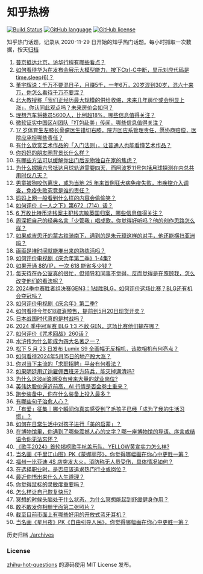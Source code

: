 # 知乎热榜
[![Build Status](https://github.com/ToWeLong/zhihu-hot-questions/workflows/CI/badge.svg)](https://github.com/ToWeLong/zhihu-hot-questions/actions)
[![GitHub language](https://img.shields.io/badge/language-golang-orange.svg)](https://golang.org/)
[![GitHub license](https://img.shields.io/github/license/ToWeLong/zhihu-hot-questions)](https://github.com/ToWeLong/zhihu-hot-questions/blob/main/LICENSE)

知乎热门话题，记录从 2020-11-29 日开始的知乎热门话题。每小时抓取一次数据，按天[归档](./archives)

<!-- BEGIN -->

1. [普京抵达北京，访华行程有哪些看点？](https://www.zhihu.com/question/656166671)
1. [如何看待华为在发布会展示大模型能力，按下Ctrl-C中断，显示对应代码是time.sleep(6)？](https://www.zhihu.com/question/655565411)
1. [董宇辉说：千万不要混日子，月赚5千，一年6万，20岁混到30岁，混六十来万，你怎么看待千万不要混？](https://www.zhihu.com/question/656118507)
1. [北大教授称「我们正经历最大规模的供给收缩，未来几年房价或会明显上涨」，你认同此观点吗？未来房价会如何？](https://www.zhihu.com/question/656198408)
1. [理想汽车将裁员5600人，比例超18%，哪些信息值得关注？](https://www.zhihu.com/question/656227237)
1. [微软证实中国区AI团队「打包赴美」传闻，哪些信息值得关注？](https://www.zhihu.com/question/656091494)
1. [17 岁体育生左膝长骨瘤医生错切右膝，院方回应系管理责任，愿协商赔偿，医院应承担哪些责任？](https://www.zhihu.com/question/656194795)
1. [有什么欣赏艺术作品的「入门法则」，让普通人也能看懂艺术作品？](https://www.zhihu.com/question/655881025)
1. [你妈妈的朋友圈背景长什么样？](https://www.zhihu.com/question/652481437)
1. [有哪些方法可以缓解你出门后宠物独自在家的焦虑？](https://www.zhihu.com/question/654579995)
1. [为什么嫦娥六号抵达月球轨道需要四天，而阿波罗11号包括月球探测在内总共用时仅八天？](https://www.zhihu.com/question/655838507)
1. [男童被狗咬伤离世，或为当地 25 年来首例狂犬病免疫失败，市疾控介入调查，免疫失败究竟是谁的责任？](https://www.zhihu.com/question/656173865)
1. [妈妈上网一般看到什么样的内容会偷偷笑？](https://www.zhihu.com/question/655779908)
1. [如何评价《一人之下》第672（714）话？](https://www.zhihu.com/question/656237485)
1. [6 万枚比特币洗钱案主犯钱志敏英国归案，哪些信息值得关注？](https://www.zhihu.com/question/655569423)
1. [周深把自己的经典名言「少管我」唱成歌，你觉得好听吗？他的创作思路怎么样？](https://www.zhihu.com/question/656002021)
1. [如果成吉思汗的蒙古铁骑南下，遇到的是朱元璋这样的对手，他还能横扫亚洲吗？](https://www.zhihu.com/question/656078504)
1. [画画是堆时间就能堆出来的熟练活吗？](https://www.zhihu.com/question/655506525)
1. [如何评价电视剧《庆余年第二季》1-4集?](https://www.zhihu.com/question/656206192)
1. [如果开通 88VIP，一次 618 能省多少钱？](https://www.zhihu.com/question/656208460)
1. [每天待在办公室真的很忙，但领导和同事不觉得，反而觉得是在照顾我，怎么改变他们的看法呢？](https://www.zhihu.com/question/655951464)
1. [2024季中赛胜者组决赛GEN3：1战胜BLG，如何评价这场比赛？BLG还有机会夺冠吗？](https://www.zhihu.com/question/656226561)
1. [如何评价电视剧《庆余年》第二季?](https://www.zhihu.com/question/655313140)
1. [如何看待今年618取消预售，提前到5月20日现货开卖？](https://www.zhihu.com/question/656190409)
1. [日本战国时代真的是村战吗？](https://www.zhihu.com/question/515501705)
1. [2024 季中冠军赛 BLG 1:3 不敌 GEN，这场比赛他们输在哪？](https://www.zhihu.com/question/656224963)
1. [如何评价《咒术回战》260话？](https://www.zhihu.com/question/655444983)
1. [水浒传为什么能成为四大名著之一？](https://www.zhihu.com/question/650662790)
1. [松下 5 月 23 日发布 Lumix S9 全画幅无反相机，该款相机有何亮点？](https://www.zhihu.com/question/655957390)
1. [如何看待2024年5月15日的地产股大涨？](https://www.zhihu.com/question/656069136)
1. [你对当下主流的「求职招聘」平台有何看法？](https://www.zhihu.com/question/652005470)
1. [如果明廷用辽饷雇佣西班牙方阵兵，能灭掉满清吗?](https://www.zhihu.com/question/655872768)
1. [为什么这波ai浪潮没有带来大量的就业岗位?](https://www.zhihu.com/question/649006814)
1. [英伟达股价逼近前高，AI 行情是否会卷土重来？](https://www.zhihu.com/question/656174912)
1. [跑步装备中，你在什么装备上投入最多？](https://www.zhihu.com/question/654495235)
1. [有哪些句子治愈人心？](https://www.zhihu.com/question/655907263)
1. [「有爱」征集｜哪个瞬间你真实感受到了毛孩子已经「成为了我的生活习惯」？](https://www.zhihu.com/question/655438833)
1. [如何在日常生活中对孩子进行「美的启蒙」？](https://www.zhihu.com/question/655886553)
1. [在博物馆里，你遇到了哪些震撼人心的文字？哪一座博物馆的导语、序言或结语令你无法忘怀？](https://www.zhihu.com/question/655249260)
1. [《歌手2024》首轮揭榜歌手杭盖乐队、YELLOW黄宣实力怎么样?](https://www.zhihu.com/question/656055618)
1. [当名画《千里江山图》PK《蒙娜丽莎》，你觉得哪幅画在你心中更胜一筹？](https://www.zhihu.com/question/656079701)
1. [福州一比亚迪 4S 店突发大火，消防称无人员受伤，具体情况如何？](https://www.zhihu.com/question/656179803)
1. [在选择职业时，是否应该追求热门行业或岗位？](https://www.zhihu.com/question/655929844)
1. [最近你悟出来什么人生道理？](https://www.zhihu.com/question/655915922)
1. [你觉得鼠标的灵敏度重要吗？](https://www.zhihu.com/question/655299351)
1. [怎么样让自己恢复快乐?](https://www.zhihu.com/question/655779014)
1. [冥想的时候头脑处于什么状态，为什么冥想能起到舒缓健身作用？](https://www.zhihu.com/question/653305726)
1. [敢不敢发你相册里面第二张照片？](https://www.zhihu.com/question/652601337)
1. [截至目前市面上有哪些好用的开放式蓝牙耳机？](https://www.zhihu.com/question/616251434)
1. [当名画《星月夜》PK《自由引导人民》，你觉得哪幅画在你心中更胜一筹？](https://www.zhihu.com/question/656086580)

<!-- END -->

历史归档 [./archives](./archives)


### License
[zhihu-hot-questions](https://github.com/towelong/zhihu-hot-questions) 的源码使用 MIT License 发布。